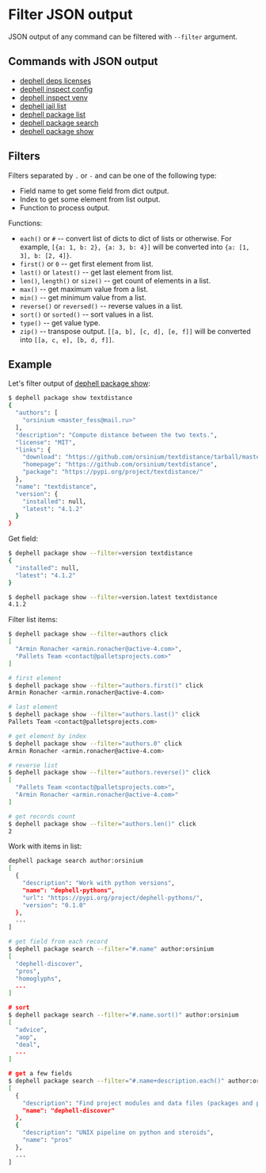 # Filter JSON output

JSON output of any command can be filtered with `--filter` argument.

## Commands with JSON output

+ [dephell deps licenses](cmd-deps-licenses)
+ [dephell inspect config](cmd-inspect-config)
+ [dephell inspect venv](cmd-inspect-venv)
+ [dephell jail list](cmd-jail-list)
+ [dephell package list](cmd-package-list)
+ [dephell package search](cmd-package-search)
+ [dephell package show](cmd-package-show)

## Filters

Filters separated by `.` or `-` and can be one of the following type:

+ Field name to get some field from dict output.
+ Index to get some element from list output.
+ Function to process output.

Functions:

+ `each()` or `#` -- convert list of dicts to dict of lists or otherwise. For example, `[{a: 1, b: 2}, {a: 3, b: 4}]` will be converted into `{a: [1, 3], b: [2, 4]}`.
+ `first()` or `0` -- get first element from list.
+ `last()` or `latest()` -- get last element from list.
+ `len()`, `length()` or `size()` -- get count of elements in a list.
+ `max()` -- get maximum value from a list.
+ `min()` -- get minimum value from a list.
+ `reverse()` or `reversed()` -- reverse values in a list.
+ `sort()` or `sorted()` -- sort values in a list.
+ `type()` -- get value type.
+ `zip()` -- transpose output. `[[a, b], [c, d], [e, f]]` will be converted into `[[a, c, e], [b, d, f]]`.

## Example

Let's filter output of [dephell package show](cmd-package-show):

```bash
$ dephell package show textdistance
{
  "authors": [
    "orsinium <master_fess@mail.ru>"
  ],
  "description": "Compute distance between the two texts.",
  "license": "MIT",
  "links": {
    "download": "https://github.com/orsinium/textdistance/tarball/master",
    "homepage": "https://github.com/orsinium/textdistance",
    "package": "https://pypi.org/project/textdistance/"
  },
  "name": "textdistance",
  "version": {
    "installed": null,
    "latest": "4.1.2"
  }
}
```

Get field:

```bash
$ dephell package show --filter=version textdistance
{
  "installed": null,
  "latest": "4.1.2"
}

$ dephell package show --filter=version.latest textdistance
4.1.2
```

Filter list items:

```bash
$ dephell package show --filter=authors click
[
  "Armin Ronacher <armin.ronacher@active-4.com>",
  "Pallets Team <contact@palletsprojects.com>"
]

# first element
$ dephell package show --filter="authors.first()" click
Armin Ronacher <armin.ronacher@active-4.com>

# last element
$ dephell package show --filter="authors.last()" click
Pallets Team <contact@palletsprojects.com>

# get element by index
$ dephell package show --filter="authors.0" click
Armin Ronacher <armin.ronacher@active-4.com>

# reverse list
$ dephell package show --filter="authors.reverse()" click
[
  "Pallets Team <contact@palletsprojects.com>",
  "Armin Ronacher <armin.ronacher@active-4.com>"
]

# get records count
$ dephell package show --filter="authors.len()" click
2
```

Work with items in list:

```bash
dephell package search author:orsinium
[
  {
    "description": "Work with python versions",
    "name": "dephell-pythons",
    "url": "https://pypi.org/project/dephell-pythons/",
    "version": "0.1.0"
  },
  ...
]

# get field from each record
$ dephell package search --filter="#.name" author:orsinium
[
  "dephell-discover",
  "pros",
  "homoglyphs",
  ...
]

# sort
$ dephell package search --filter="#.name.sort()" author:orsinium
[
  "advice",
  "aop",
  "deal",
  ...
]

# get a few fields
$ dephell package search --filter="#.name+description.each()" author:orsinium
[
  {
    "description": "Find project modules and data files (packages and package_data for setup.py).",
    "name": "dephell-discover"
  },
  {
    "description": "UNIX pipeline on python and steroids",
    "name": "pros"
  },
  ...
]
```
